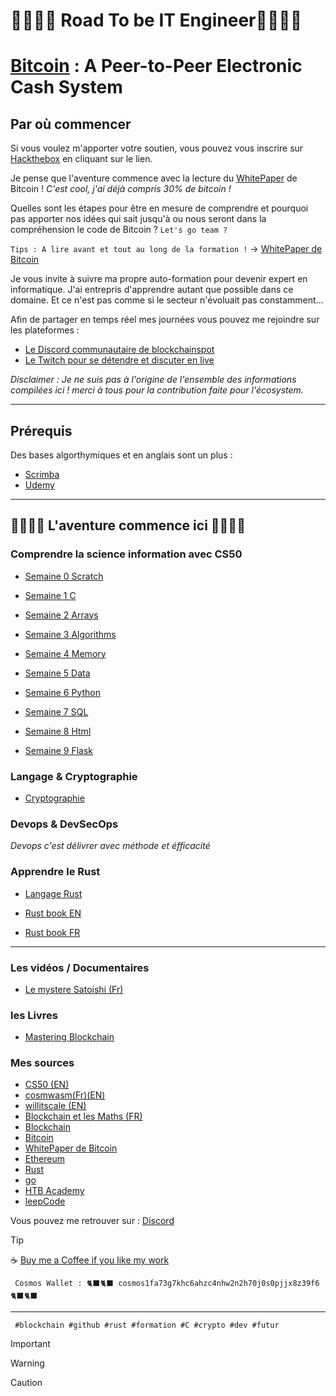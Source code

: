 # 👨‍💻👩‍💻 Road To be IT Engineer👨‍💻👩‍💻

# [Bitcoin](https://bitcoin.org/bitcoin.pdf) : A Peer-to-Peer Electronic Cash System

## Par où commencer

Si vous voulez m'apporter votre soutien, vous pouvez vous inscrire sur [Hackthebox](https://referral.hackthebox.com/mz8x97E) en cliquant sur le lien.

Je pense que l'aventure commence avec la lecture du [WhitePaper](https://bitcoin.org/bitcoin.pdf) de Bitcoin ! *C'est cool, j'ai déjà compris 30%  de bitcoin !*

Quelles sont les étapes pour être en mesure de comprendre et pourquoi pas apporter nos idées qui sait jusqu'à ou nous seront dans la compréhension  le code de Bitcoin ? ``Let's go team ?``


`Tips : A lire avant et tout au long de la formation !` -> [WhitePaper de Bitcoin](https://bitcoin.org/bitcoin.pdf)

Je vous invite à suivre ma propre auto-formation pour devenir expert en informatique. J'ai entrepris d'apprendre autant que possible dans ce domaine. Et ce n'est pas comme si le secteur n'évoluait pas constamment...

Afin de partager en temps réel mes journées vous pouvez me rejoindre sur les plateformes :

- [Le Discord communautaire de blockchainspot](https://discord.gg/VGhMvUmBhm)
- [Le Twitch pour se détendre et discuter en live](https://www.twitch.tv/karlbl0ck)

*Disclaimer : Je ne suis pas à l'origine de l'ensemble des informations compilées ici ! merci à tous pour la contribution faite pour l'écosystem.*

---

## Prérequis

Des bases algorthymiques et en anglais sont un plus :

- [Scrimba](https://scrimba.com/dashboard?tab=enrolled)
- [Udemy](https://www.udemy.com/)

---

## 👨‍💻👩‍💻 L'aventure commence ici 👨‍💻👩‍💻

### Comprendre la science information avec CS50

- [Semaine 0 Scratch](https://github.com/BlockchainSpot/Formation-Blockchain/tree/main/0%20-%20Science%20Informatique%20CS50/Week0%20-%20Scratch)

- [Semaine 1 C](https://github.com/BlockchainSpot/Formation-Blockchain/tree/main/0%20-%20Science%20Informatique%20CS50/Week1%20-%20C)

- [Semaine 2 Arrays](https://github.com/BlockchainSpot/Formation-Blockchain/tree/main/0%20-%20Science%20Informatique%20CS50/Week2%20-%20Arrays)

- [Semaine 3 Algorithms](https://github.com/BlockchainSpot/Formation-Blockchain/tree/main/0%20-%20Science%20Informatique%20CS50/Week3%20-%20Algorithms)

- [Semaine 4 Memory](https://github.com/BlockchainSpot/Formation-Blockchain/blob/main/0%20-%20Computer%20Science%20CS50/Week4/README.md)

- [Semaine 5 Data](https://github.com/BlockchainSpot/Formation-Blockchain/tree/main/0%20-%20Science%20Informatique%20CS50/Week5%20-%20%20Data)

- [Semaine 6 Python](https://github.com/BlockchainSpot/Formation-Blockchain/tree/main/0%20-%20Science%20Informatique%20CS50/Week5%20-%20%20Data)

- [Semaine 7 SQL](https://github.com/BlockchainSpot/Formation-Blockchain/tree/main/0%20-%20Science%20Informatique%20CS50/Week7%20-%20SQL)

- [Semaine 8 Html](https://github.com/BlockchainSpot/Formation-Blockchain/tree/main/0%20-%20Science%20Informatique%20CS50/Week8%20-%20Html)

- [Semaine 9 Flask](https://github.com/BlockchainSpot/Formation-Blockchain/tree/main/0%20-%20Science%20Informatique%20CS50/Week8%20-%20Html)

### Langage & Cryptographie

- [Cryptographie](https://github.com/BlockchainSpot/Formation-Blockchain/tree/main/2%20-%20Cryptography)

### Devops & DevSecOps

 *Devops c'est délivrer avec méthode et éfficacité*

### Apprendre le Rust

- [Langage Rust](https://github.com/BlockchainSpot/Formation-Blockchain/tree/main/6%20-%20Langage%20Rust)

- [Rust book EN](https://doc.rust-lang.org/book/)
- [Rust book FR](https://jimskapt.github.io/rust-book-fr/)

---

### Les vidéos / Documentaires

- [Le mystere Satoishi (Fr)](https://www.youtube.com/watch?v=0ETcLj5jBy4)

### les Livres

- [Mastering Blockchain](https://www.amazon.fr/Mastering-Blockchain-distributed-consensus-cryptocurrencies/dp/1839213191/ref=sr_1_2_sspa?__mk_fr_FR=%C3%85M%C3%85%C5%BD%C3%95%C3%91&crid=22NO9FJPWMRRT&keywords=blockchain&qid=1646584849&sprefix=blockchain%2Caps%2C68&sr=8-2-spons&psc=1&spLa=ZW5jcnlwdGVkUXVhbGlmaWVyPUExMTJIQkhUSVRYQVRRJmVuY3J5cHRlZElkPUEwMjAzNDgxMkFOT05CMTkzVVlTUSZlbmNyeXB0ZWRBZElkPUEwNDU3MzY3MU82RU80QkcwWVRQUCZ3aWRnZXROYW1lPXNwX2F0ZiZhY3Rpb249Y2xpY2tSZWRpcmVjdCZkb05vdExvZ0NsaWNrPXRydWU=)

### Mes sources

- [CS50 (EN)](https://cs50.harvard.edu/x/2022/notes/0/)
- [cosmwasm(Fr)(EN)](https://docs.cosmwasm.com/fr/dev-academy/intro)
- [willitscale (EN)](https://github.com/willitscale)
- [Blockchain et les Maths (FR)](https://www.youtube.com/watch?v=SccvFbyDaUI&t=784)
- [Blockchain](https://fr.wikipedia.org/wiki/Blockchain)
- [Bitcoin](https://www.youtube.com/watch?v=0ETcLj5jBy4&t=1210s)
- [WhitePaper de Bitcoin](https://bitcoin.org/bitcoin.pdf)
- [Ethereum](https://fr.wikipedia.org/wiki/Ethereum)
- [Rust](https://www.udemy.com/course/programmer-en-rust)
- [go](https://www.udemy.com/course/le-langage-go-formation-complete/)
- [HTB Academy](https://academy.hackthebox.com/)
- [leepCode](https://leetcode.com/)


Vous pouvez me retrouver sur :  [Discord](https://discord.gg/VGhMvUmBhm)


> [!TIP]

☕ [Buy me a Coffee if you like my work](https://www.buymeacoffee.com/karlblock)

     Cosmos Wallet : 🐈‍⬛🐈‍⬛ cosmos1fa73g7khc6ahzc4nhw2n2h70j0s0pjjx8z39f6 🐈‍⬛🐈‍⬛

---
     #blockchain #github #rust #formation #C #crypto #dev #futur


> [!IMPORTANT]


> [!WARNING]


> [!CAUTION]
